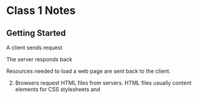 # Class 1 Notes

## Getting Started

A client sends request

The server responds back

Resources needed to load a web page are sent back to the client.


2. Browsers request HTML files from servers. HTML files usually content <link> elements for CSS stylesheets and <script> elements which contain external JavaScript scripts. So when a browser parses these files the order goes: HTML -> CSS -> JavaScript

3. There are a variety of ways to find images to add to a website. You can simply use Google Images to find what is appropriate for your website. A good website for royalty free images is [Unsplash](https://unsplash.com/).

4. When it comes to a *string*, it is a sequence of text where you use single quote marks to signify that a value is a string. Whereas numbers do not have quotes around them.

- `String: let myCheese = ‘Havarti’;

- `Number: let myAge = 29;'

- Variables are containers that store values.in their websites/apps.

## Introduction to HTML

1. An HTML attribute contains extra information about an element that won’t appear in the content. 

2. The anatomy of a HTML document usually comprises between 5 to 6 elements. 

- `<!DOCTYPE html>` =  All HTML documents must start with this. The declaration informs browsers on what type of document to expect. 

- `<html></html>` = Wraps all the content on the page. 

- `<head></head>` = This element acts as a container for everything you want to include on the HTML page, that isn't the content the page will show to viewers.

- `<title></title>` = Sets the title of the page which also appears in the browser tab.

- `<body></body>` = Contains **all** the content that shows up on the page. 

3. A <section> tag defines a section in a document/page. While an <article> tag specifies independent, self-contained content. 

4. A *typical* website usually includes: <header>, <nav>, <main>, <body>, <article>, <section>, and <footer>.

5. Metadata provides information to search engines about your website. It provides things such as a title or a description about your website. 

6. <meta> tags are typically used to specify a page description or character set for a HTML document. An example of this: `<meta name=”author” content=”Marcus Bynoe”>`

## How To Start To Design a Website

1. The first step to designing a website is establishing what the main purpose of your website is.

2. The most important question to answer is what exactly do you want to accomplish with your website.

## Semantics

1. The `<h1>` tag is specifically used to define top level HTML heading. By default most browsers will style an `<h1>` with a large font. `<span>` is just an inline container. 

2. Some of the benefits of using semantics in HTML follows: Easier to find blocks of meaningful code and influences the page’s search rankings in search engines.

## What is JavaScript?

1. Web APIs require JavaScript in the browser to allow you to implement programs that would be very difficult to implement otherwise. HTML & CSS require JavaScript in order to create dynamic and highly interactive websites. 

2. If you want to add JavaScript to an HTML document, you can use the `<script></script>` tags with JavaScript code inserted between the tags.

## Things I want to know more about

I would like to know more about implementing APIs into a webpage
